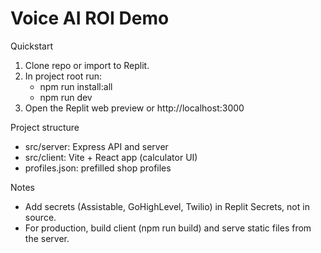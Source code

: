 # Voice AI ROI Demo

Quickstart
1. Clone repo or import to Replit.
2. In project root run:
   - npm run install:all
   - npm run dev
3. Open the Replit web preview or http://localhost:3000

Project structure
- src/server: Express API and server
- src/client: Vite + React app (calculator UI)
- profiles.json: prefilled shop profiles

Notes
- Add secrets (Assistable, GoHighLevel, Twilio) in Replit Secrets, not in source.
- For production, build client (npm run build) and serve static files from the server.
